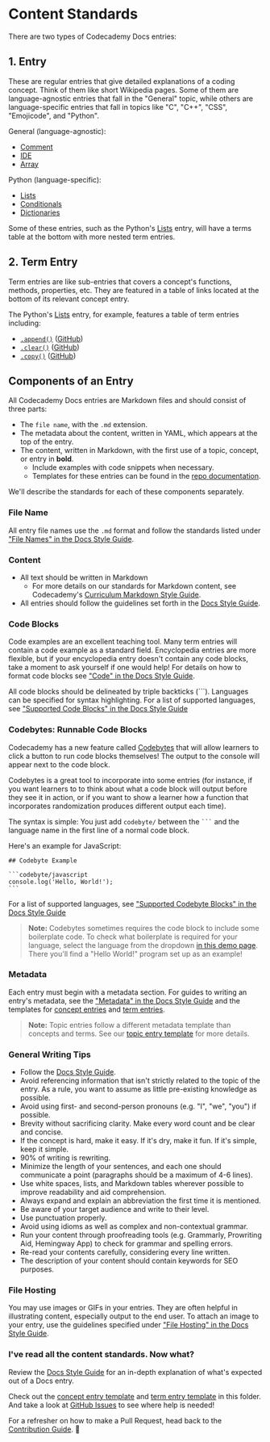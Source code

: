 # Content Standards

There are two types of Codecademy Docs entries:

## 1. Entry

These are regular entries that give detailed explanations of a coding concept. Think of them like short Wikipedia pages. Some of them are language-agnostic entries that fall in the "General" topic, while others are language-specific entries that fall in topics like "C", "C++", "CSS", "Emojicode", and "Python".

General (language-agnostic):

- [Comment](https://www.codecademy.com/resources/docs/general/comment)
- [IDE](https://www.codecademy.com/resources/docs/general/ide)
- [Array](https://www.codecademy.com/resources/docs/general/data-types/array)

Python (language-specific):

- [Lists](https://www.codecademy.com/resources/docs/python/lists)
- [Conditionals](https://www.codecademy.com/resources/docs/python/conditionals)
- [Dictionaries](https://www.codecademy.com/resources/docs/python/dictionaries)

Some of these entries, such as the Python's [Lists](https://www.codecademy.com/resources/docs/python/lists) entry, will have a terms table at the bottom with more nested term entries.

## 2. Term Entry

Term entries are like sub-entries that covers a concept's functions, methods, properties, etc. They are featured in a table of links located at the bottom of its relevant concept entry.

The Python's [Lists](https://www.codecademy.com/resources/docs/python/lists) entry, for example, features a table of term entries including:

- [`.append()`](https://www.codecademy.com/resources/docs/python/lists/append) ([GitHub](https://github.com/Codecademy/docs/blob/main/content/python/concepts/lists/terms/append/append.md))
- [`.clear()`](https://www.codecademy.com/resources/docs/python/lists/clear) ([GitHub](https://github.com/Codecademy/docs/blob/main/content/python/concepts/lists/terms/clear/clear.md))
- [`.copy()`](https://www.codecademy.com/resources/docs/python/lists/copy) ([GitHub](https://github.com/Codecademy/docs/blob/main/content/python/concepts/lists/terms/copy/copy.md))

## Components of an Entry

All Codecademy Docs entries are Markdown files and should consist of three parts:

- The `file name`, with the `.md` extension.
- The metadata about the content, written in YAML, which appears at the top of the entry.
- The content, written in Markdown, with the first use of a topic, concept, or entry in **bold**.
  - Include examples with code snippets when necessary.
  - Templates for these entries can be found in the [repo documentation](https://github.com/Codecademy/docs/tree/main/documentation).

We'll describe the standards for each of these components separately.

### File Name

All entry file names use the `.md` format and follow the standards listed under ["File Names" in the Docs Style Guide](https://github.com/Codecademy/docs/blob/main/documentation/style-guide.md#file-names).

### Content

- All text should be written in Markdown
  - For more details on our standards for Markdown content, see Codecademy's [Curriculum Markdown Style Guide](http://curriculum-documentation.codecademy.com/content-guidelines/markdown-style-guide/).
- All entries should follow the guidelines set forth in the [Docs Style Guide](https://github.com/Codecademy/docs/blob/main/documentation/style-guide.md).

### Code Blocks

Code examples are an excellent teaching tool. Many term entries will contain a code example as a standard field. Encyclopedia entries are more flexible, but if your encyclopedia entry doesn't contain any code blocks, take a moment to ask yourself if one would help! For details on how to format code blocks see ["Code" in the Docs Style Guide](https://github.com/Codecademy/docs/blob/main/documentation/style-guide.md#code).

All code blocks should be delineated by triple backticks (```). Languages can be specified for syntax highlighting. For a list of supported languages, see ["Supported Code Blocks" in the Docs Style Guide](https://github.com/Codecademy/docs/blob/main/documentation/style-guide.md#supported-code-blocks)

### Codebytes: Runnable Code Blocks

Codecademy has a new feature called [Codebytes](https://www.codecademy.com/codebyte-editor) that will allow learners to click a button to run code blocks themselves! The output to the console will appear next to the code block.

Codebytes is a great tool to incorporate into some entries (for instance, if you want learners to to think about what a code block will output before they see it in action, or if you want to show a learner how a function that incorporates randomization produces different output each time).

The syntax is simple: You just add `codebyte/` between the ` ``` ` and the language name in the first line of a normal code block.

Here's an example for JavaScript:

````
## Codebyte Example

```codebyte/javascript
console.log('Hello, World!');
```
````

For a list of supported languages, see ["Supported Codebyte Blocks" in the Docs Style Guide](https://github.com/Codecademy/docs/blob/main/documentation/style-guide.md#supported-codebyte-blocks)

> **Note:** Codebytes sometimes requires the code block to include some boilerplate code. To check what boilerplate is required for your language, select the language from the dropdown [in this demo page](https://www.codecademy.com/codebyte-editor). There you'll find a "Hello World!" program set up as an example!

### Metadata

Each entry must begin with a metadata section. For guides to writing an entry's metadata, see the ["Metadata" in the Docs Style Guide](https://github.com/Codecademy/docs/blob/main/documentation/style-guide.md#metadata) and the templates for [concept entries](https://github.com/Codecademy/docs/blob/main/documentation/entry-template.md) and [term entries](https://github.com/Codecademy/docs/blob/main/documentation/term-entry-template.md).

> **Note:** Topic entries follow a different metadata template than concepts and terms. See our [topic entry template](https://github.com/Codecademy/docs/blob/main/documentation/topic-info-template.md) for more details.

### General Writing Tips

- Follow the [Docs Style Guide](https://github.com/Codecademy/docs/blob/main/documentation/style-guide.md).
- Avoid referencing information that isn't strictly related to the topic of the entry. As a rule, you want to assume as little pre-existing knowledge as possible.
- Avoid using first- and second-person pronouns (e.g. "I", "we", "you") if possible.
- Brevity without sacrificing clarity. Make every word count and be clear and concise.
- If the concept is hard, make it easy. If it's dry, make it fun. If it's simple, keep it simple.
- 90% of writing is rewriting.
- Minimize the length of your sentences, and each one should communicate a point (paragraphs should be a maximum of 4-6 lines).
- Use white spaces, lists, and Markdown tables wherever possible to improve readability and aid comprehension.
- Always expand and explain an abbreviation the first time it is mentioned.
- Be aware of your target audience and write to their level.
- Use punctuation properly.
- Avoid using idioms as well as complex and non-contextual grammar.
- Run your content through proofreading tools (e.g. Grammarly, Prowriting Aid, Hemingway App) to check for grammar and spelling errors.
- Re-read your contents carefully, considering every line written.
- The description of your content should contain keywords for SEO purposes.

### File Hosting

You may use images or GIFs in your entries. They are often helpful in illustrating content, especially output to the end user. To attach an image to your entry, use the guidelines specified under ["File Hosting" in the Docs Style Guide](https://github.com/Codecademy/docs/blob/main/documentation/style-guide.md#file-hosting).

### I've read all the content standards. Now what?

Review the [Docs Style Guide](https://github.com/Codecademy/docs/blob/main/documentation/style-guide.md) for an in-depth explanation of what's expected out of a Docs entry.

Check out the [concept entry template](https://github.com/Codecademy/docs/blob/main/documentation/entry-template.md) and [term entry template](https://github.com/Codecademy/docs/blob/main/documentation/term-entry-template.md) in this folder. And take a look at [GitHub Issues](https://github.com/Codecademy/docs/issues) to see where help is needed!

For a refresher on how to make a Pull Request, head back to the [Contribution Guide](https://github.com/Codecademy/docs/blob/main/.github/CONTRIBUTING.md). 🎒
